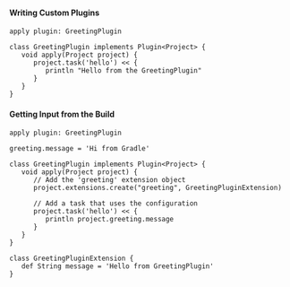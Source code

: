 
#### Writing Custom Plugins
  
    apply plugin: GreetingPlugin

    class GreetingPlugin implements Plugin<Project> {
       void apply(Project project) {
          project.task('hello') << {
             println "Hello from the GreetingPlugin"
          }
       }
    }

#### Getting Input from the Build

    apply plugin: GreetingPlugin

    greeting.message = 'Hi from Gradle'

    class GreetingPlugin implements Plugin<Project> {
       void apply(Project project) {
          // Add the 'greeting' extension object
          project.extensions.create("greeting", GreetingPluginExtension)

          // Add a task that uses the configuration
          project.task('hello') << {
             println project.greeting.message
          }
       }
    }

    class GreetingPluginExtension {
       def String message = 'Hello from GreetingPlugin'
    }
